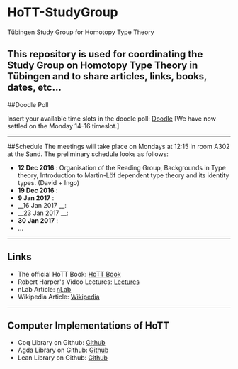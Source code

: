 # HoTT-StudyGroup
Tübingen Study Group for Homotopy Type Theory

This repository is used for coordinating the Study Group on Homotopy Type Theory in Tübingen and to share articles, links, books, dates, etc...
---
##Doodle Poll

Insert your available time slots in the doodle poll: [Doodle](http://doodle.com/poll/pspsxu986q263bhp)
[We have now settled on the Monday 14-16 timeslot.]

---
##Schedule
The meetings will take place on Mondays at 12:15 in room A302 at the Sand.
The preliminary schedule looks as follows:
  * __12 Dec 2016__ :
  Organisation of the Reading Group, Backgrounds in Type theory, Introduction to Martin-Löf dependent type theory and its identity types.
  (David + Ingo)
  * __19 Dec 2016__ :
  * __9 Jan 2017__ :
  * __16 Jan 2017 __:
  * __23 Jan 2017 __:
  * __30 Jan 2017__ :
  * ...
---

## Links
  * The official HoTT Book: [HoTT Book](https://homotopytypetheory.org/book/)
  * Robert Harper's Video Lectures: [Lectures](https://www.cs.cmu.edu/~rwh/courses/hott/)
  * nLab Article: [nLab](https://ncatlab.org/nlab/show/homotopy+type+theory)
  * Wikipedia Article: [Wikipedia](https://en.wikipedia.org/wiki/Homotopy_type_theory)


---
## Computer Implementations of HoTT
  * Coq Library on Github: [Github](https://github.com/HoTT/HoTT)
  * Agda Library on Github: [Github](https://github.com/HoTT/HoTT-Agda)
  * Lean Library on Github: [Github](https://github.com/leanprover/lean/tree/master/hott)